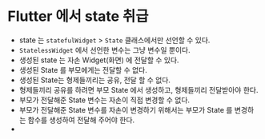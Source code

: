 # Flutter 에서 state 취급

- state 는 `statefulWidget` > `State` 클래스에서만 선언할 수 있다.
- `StatelessWidget` 에서 선언한 변수는 그냥 변수일 뿐이다.
- 생성된 state 는 자손 Widget(화면) 에 전달할 수 있다.
- 생성된 State 를 부모에게는 전달할 수 없다.
- 생성된 State는 형제들끼리는 공유, 전달 할 수 없다.
- 형제들끼리 공유를 하려면 부모 State 에서 생성하고, 형제들끼리 전달받아야 한다.
- 부모가 전달해준 State 변수는 자손이 직접 변경할 수 없다.
- 부모가 전달해준 State 변수를 자손이 변경하기 위해서는 부모가 State 를 변경하는 함수를 생성하여 전달해 주어야 한다.
-
